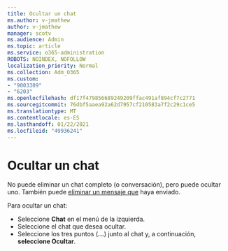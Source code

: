 ```yaml
---
title: Ocultar un chat
ms.author: v-jmathew
author: v-jmathew
manager: scotv
ms.audience: Admin
ms.topic: article
ms.service: o365-administration
ROBOTS: NOINDEX, NOFOLLOW
localization_priority: Normal
ms.collection: Adm_O365
ms.custom:
- "9003309"
- "6203"
ms.openlocfilehash: df17f479856689249209ffac491af894cf7c2771
ms.sourcegitcommit: 76dbf5aaea92a62d7957cf210583a7f2c29c1ce5
ms.translationtype: MT
ms.contentlocale: es-ES
ms.lasthandoff: 01/22/2021
ms.locfileid: "49936241"
---
```

# <a name="hide-a-chat"></a>Ocultar un chat

No puede eliminar un chat completo (o conversación), pero puede ocultar uno. También puede [eliminar un mensaje que](https://support.office.com/client/delete-a-message-you-have-sent-67bd76a5-04e7-46ea-9ef0-5800865cb8f3) haya enviado.

Para ocultar un chat:

- Seleccione **Chat** en el menú de la izquierda.
- Seleccione el chat que desea ocultar.
- Seleccione los tres puntos (**...**) junto al chat y, a continuación, **seleccione Ocultar**.
